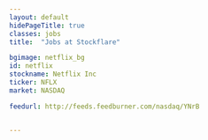 ```yaml
---
layout: default
hidePageTitle: true
classes: jobs
title:  "Jobs at Stockflare"

bgimage: netflix_bg
id: netflix
stockname: Netflix Inc
ticker: NFLX
market: NASDAQ

feedurl: http://feeds.feedburner.com/nasdaq/YNrB


---
```


